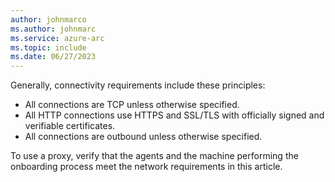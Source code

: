 ```yaml
---
author: johnmarco
ms.author: johnmarc
ms.service: azure-arc
ms.topic: include
ms.date: 06/27/2023
---
```


Generally, connectivity requirements include these principles:

- All connections are TCP unless otherwise specified.
- All HTTP connections use HTTPS and SSL/TLS with officially signed and verifiable certificates.
- All connections are outbound unless otherwise specified.

To use a proxy, verify that the agents and the machine performing the onboarding process meet the network requirements in this article.